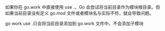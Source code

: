 如果你在 go.work 中直接使用 use .，Go 会尝试将当前目录作为模块根目录。但如果当前目录没有定义 go.mod 文件或者模块名与实际不符，就会导致问题。

go work use .只会将当前目录添加到 go.work 文件中，不会添加子模块


